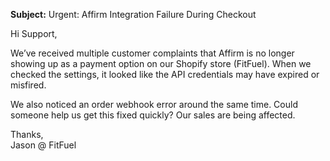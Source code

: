 **Subject:** Urgent: Affirm Integration Failure During Checkout

Hi Support,

We’ve received multiple customer complaints that Affirm is no longer showing up as a payment option on our Shopify store (FitFuel). When we checked the settings, it looked like the API credentials may have expired or misfired. 

We also noticed an order webhook error around the same time. Could someone help us get this fixed quickly? Our sales are being affected.

Thanks,  
Jason @ FitFuel
